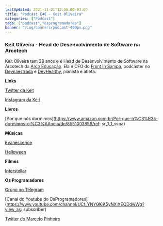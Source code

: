 ```yaml
---
lastUpdated: 2021-11-21T12:00:00-03:00
title: "Podcast E48 - Keit Oliveira"
categories: ["Podcast"]
tags: ["podcast","osprogramadores"]
banner: "/img/banners/podcast-400px.png"
---
```


### Keit Oliveira - Head de Desenvolvimento de Software na Arcotech

Keit Oliveira tem 28 anos e é Head de Desenvolvimento de Software na Arcotech da [Arco Educação](https://arcoeducacao.com.br/). Ela é CFO do [Front In Sampa](https://frontinsampa.com.br/), podcaster no [Devnaestrada](https://devnaestrada.com.br/) e [DevHealthy](https://anchor.fm/devhealthy), pianista e atleta.


<SpotifyEmbed episode="7ieXfcNIg612OO4SjtzeGR"></SpotifyEmbed>


**Links**

[Twitter da Keit](https://twitter.com/seescrevekeit)

[Instagram da Keit](https://www.instagram.com/keitoliveira.io/)

**Livros**

[Por que nós dormimos](https://www.amazon.com.br/Por-que-n%C3%B3s-dormimos-ci%C3%AAncia/dp/8551003658/ref: sr_1_1_sspa)

**Músicas**

[Evanescence](https://en.wikipedia.org/wiki/Evanescence)

[Helloween](https://en.wikipedia.org/wiki/Helloween)

**Filmes**

[Interstellar](https://en.wikipedia.org/wiki/Interstellar_(film))


**Os Programadores**

[Grupo no Telegram](https://t.me/osprogramadores)

[Canal do Youtube do OsProgramadores](https://www.youtube.com/channel/UCt_YNYGl6K5yNXlXEQDdwWg?view_as: subscriber)

[Twitter do Marcelo Pinheiro](https://twitter.com/mpinheir)


